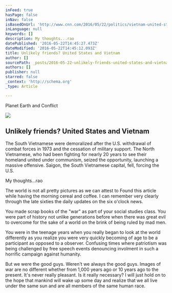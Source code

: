 ```yaml
---
inFeed: true
hasPage: false
inNav: false
isBasedOnUrl: 'http://www.cnn.com/2016/05/22/politics/vietnam-united-states-friends/index.html'
inLanguage: null
keywords: []
description: My thoughts...rao
datePublished: '2016-05-22T14:45:27.473Z'
dateModified: '2016-05-22T14:45:12.093Z'
title: Unlikely friends? United States and Vietnam
author: []
sourcePath: _posts/2016-05-22-unlikely-friends-united-states-and-vietnam.md
authors: []
publisher: null
starred: false
_context: 'http://schema.org'
_type: Article

---
```

Planet Earth and Conflict

<article style=""><img src="https://s3-us-west-2.amazonaws.com/the-grid-img/p/d6c58f98db6ed727efedd2ef4fc6629a2bbb865f.jpg" /><h1>Unlikely friends? United States and Vietnam</h1><p>The South Vietnamese were demoralized after the U.S. withdrawal of combat forces in 1973 and the cessation of military support. The North Vietnamese, who had been fighting for nearly 20 years to see their homeland united under communism, seized the opportunity, launching a massive offensive. Saigon, the South Vietnamese capital, fell, forcing the U.S.</p></article>

My thoughts...rao

The world is not all pretty pictures as we can attest to Found this article while having the morning cereal and coffee. I can remember very clearly through the late sixties the daily updates on the six o'clock news.

You made scrap books of the "war" as part of your social studies class. You were part of history not unlike generations before when there was great evil to overcome for the sake of a world on the brink of being ruled by mad men.

You were in the teenage years when you really began to look at the world differently as you realize you were very quickly becoming of age to be a participant as opposed to a observer. Confusing times where patriotism was being challenged by free speech events denouncing involment in such a horrific campaign against humanity. 

But we were the good guys. Weren't we always the good guys. Images of war are no different whether from 1,000 years ago or 10 years ago to the present. It's never really pleasant. Is it really necessary? I will just hold on to the hope that mankind will wake up some day and realize that we all live under the same sun and are all members of the same human race.